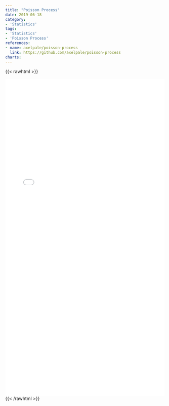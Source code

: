 ```yaml
---
title: "Poisson Process"
date: 2019-06-18
category:
- 'Statistics'
tags:
- 'Statistics'
- 'Poisson Process'
references:
- name: axelpale/poisson-process
  link: https://github.com/axelpale/poisson-process
charts:
---
```


{{< rawhtml >}}
<iframe height="1000px" width="100%" src="/assets/utilities/poisson-process.html" scrolling="no" frameborder="no" allowtransparency="true" allowfullscreen="true" sandbox="allow-forms allow-pointer-lock allow-popups allow-same-origin allow-scripts allow-modals"></iframe>
{{< /rawhtml >}}
